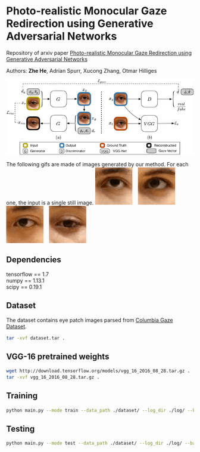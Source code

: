 # Photo-realistic Monocular Gaze Redirection using Generative Adversarial Networks

Repository of arxiv paper [Photo-realistic Monocular Gaze Redirection using Generative Adversarial Networks](https://arxiv.org/abs/1903.12530)

Authors: **Zhe He**, Adrian Spurr, Xucong Zhang, Otmar Hilliges

<p align="center">
  <img src="https://github.com/HzDmS/gaze_redirection/blob/master/imgs/framework.jpg">
</p>

The following gifs are made of images generated by our method. For each one, the input is a single still image.
<img src="https://github.com/HzDmS/gaze_redirection/blob/master/imgs/circle.gif" width="100" height="100" /> &ensp; <img src="https://github.com/HzDmS/gaze_redirection/blob/master/imgs/zed.gif" width="100" height="100" /> &ensp; <img src="https://github.com/HzDmS/gaze_redirection/blob/master/imgs/horizontal.gif" width="100" height="100" /> &ensp; <img src="https://github.com/HzDmS/gaze_redirection/blob/master/imgs/vertical.gif" width="100" height="100" />

## Dependencies
 tensorflow == 1.7  
 numpy == 1.13.1  
 scipy == 0.19.1  
 
## Dataset
The dataset contains eye patch images parsed from [Columbia Gaze Dataset](http://www.cs.columbia.edu/~brian/projects/columbia_gaze.html).

```Bash
tar -xvf dataset.tar .
```

## VGG-16 pretrained weights
```Bash
wget http://download.tensorflow.org/models/vgg_16_2016_08_28.tar.gz .
tar -xvf vgg_16_2016_08_28.tar.gz .
```

## Training
```Bash
python main.py --mode train --data_path ./dataset/ --log_dir ./log/ --batch_size 32 --vgg_path ./vgg_16.ckpt
```

## Testing
```Bash
python main.py --mode test --data_path ./dataset/ --log_dir ./log/ --batch_size 32
```
